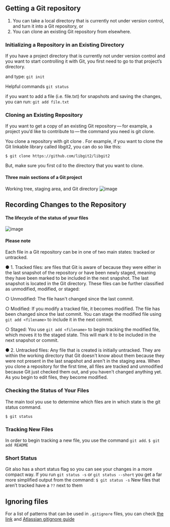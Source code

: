 ## Getting a Git repository
1. You can take a local directory that is currently not under version control, and turn it into a Git repository, or
2. You can clone an existing Git repository from elsewhere.
### Initializing a Repository in an Existing Directory
If you have a project directory that is currently not under version control and you want to start controlling it with Git, you first need to go to that project’s directory.

and type:  ```git init```

Helpful commands
```git status```

if you want to add a file (i.e. file.txt) for snapshots and saving the changes, you can run: ```git add file.txt```

### Cloning an Existing Repository
If you want to get a copy of an existing Git repository — for example, a project you’d like to contribute to — the command you need is git clone.

You clone a repository with git clone . For example, if you want to clone the Git linkable library called libgit2, you can do so like this:

```$ git clone https://github.com/libgit2/libgit2```

But, make sure you first cd to the directory that you want to clone.

#### Three main sections of a Git project 
Working tree, staging area, and Git directory
![image](https://github.com/user-attachments/assets/cc99537b-82bd-46fd-96fe-8362c064691a)

## Recording Changes to the Repository

#### The lifecycle of the status of your files
![image](https://github.com/user-attachments/assets/08763e5e-73f9-4a81-8340-8820e5e398d2)

#### Please note

Each file in a Git repository can be in one of two main states: tracked or untracked.

● 1. Tracked files: are files that Git is aware of because they were either in the last snapshot of the repository or have been newly staged, meaning they have been marked to be included in the next snapshot. The last snapshot is located in the Git directory. These files can be further classified as unmodified, modified, or staged:

○ Unmodified: The file hasn't changed since the last commit.

○ Modified: If you modify a tracked file, it becomes modified. The file has been changed since the last commit. You can stage the modified file using ```git add <filename>``` to include it in the next commit.

○ Staged: You use ```git add <filename>``` to begin tracking the modified file, which moves it to the staged state. This will mark it to be included in the next snapshot or commit. 

● 2. Untracked files: Any file that is created is initially untracked. They are within the working directory that Git doesn't know about them because they were not present in the last snapshot and aren't in the staging area. When you clone a repository for the first time, all files are tracked and unmodified because Git just checked them out, and you haven't changed anything yet. As you begin to edit files, they become modified.


### Checking the Status of Your Files
The main tool you use to determine which files are in which state is the git status command.

```$ git status```

### Tracking New Files
In order to begin tracking a new file, you use the command ```git add```.
```$ git add README```
### Short Status
Git also has a short status flag so you can see your changes in a more compact way. If you run ```git status -s``` or ```git status --short``` you get a far more simplified output from the command:
```$ git status -s```
New files that aren’t tracked have a ```??``` next to them

## Ignoring files
For a list of patterns that can be used in ```.gitignore``` files, you can check [the link](https://git-scm.com/docs/gitignore#_pattern_format) and [Atlassian gitignore guide](https://www.atlassian.com/git/tutorials/saving-changes/gitignore)

